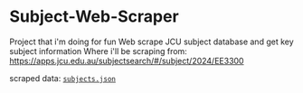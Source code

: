 # Subject-Web-Scraper
Project that i'm doing for fun
 Web scrape JCU subject database and get key subject information
 Where i'll be scraping from: https://apps.jcu.edu.au/subjectsearch/#/subject/2024/EE3300
 
 scraped data: [`subjects.json`](/subjects.json)
